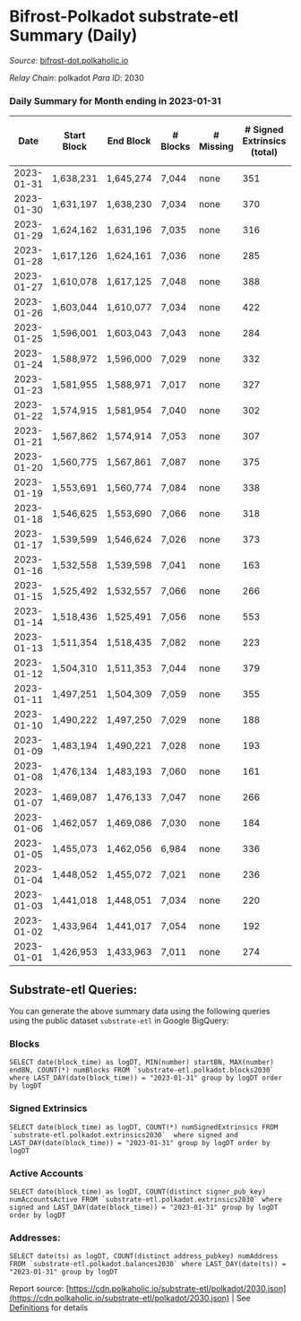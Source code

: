 # Bifrost-Polkadot substrate-etl Summary (Daily)

_Source_: [bifrost-dot.polkaholic.io](https://bifrost-dot.polkaholic.io)

*Relay Chain*: polkadot
*Para ID*: 2030



### Daily Summary for Month ending in 2023-01-31


| Date | Start Block | End Block | # Blocks | # Missing | # Signed Extrinsics (total) | # Active Accounts | # Addresses with Balances | # Events | # Transfers | # XCM Transfers In | # XCM Transfers Out |
| ---- | ----------- | --------- | -------- | --------- | --------------------------- | ----------------- | ------------------------- | -------- | ----------- | ------------------ | ------------------- |
| 2023-01-31 | 1,638,231 | 1,645,274 | 7,044 | none  | 351 | 97 | 3,575 | 17,246 | 257 ($21,739.38) | 36 ($15,152.81) | 19 ($2,256.74) |
| 2023-01-30 | 1,631,197 | 1,638,230 | 7,034 | none  | 370 | 91 | 3,566 | 17,348 | 265 ($25,340.53) | 30 ($11,784.02) | 27 ($4,050.80) |
| 2023-01-29 | 1,624,162 | 1,631,196 | 7,035 | none  | 316 | 89 | 3,562 | 16,891 | 233 ($12,841.11) | 44 ($18,627.84) | 23 ($592.64) |
| 2023-01-28 | 1,617,126 | 1,624,161 | 7,036 | none  | 285 | 75 | 3,558 | 16,680 | 255 ($27,086.91) | 26 ($25,788.78) | 17 ($472.88) |
| 2023-01-27 | 1,610,078 | 1,617,125 | 7,048 | none  | 388 | 104 | 3,554 | 17,591 | 317 ($18,599.18) | 48 ($14,983.91) | 23 ($279.11) |
| 2023-01-26 | 1,603,044 | 1,610,077 | 7,034 | none  | 422 | 113 | 3,543 | 17,843 | 394 ($145.90) | 45 ($18,238.40) | 36 ($1,436.51) |
| 2023-01-25 | 1,596,001 | 1,603,043 | 7,043 | none  | 284 | 71 | 3,530 | 16,708 | 223 ($3,559.68) | 32 ($4,655.98) | 12 ($12,695.83) |
| 2023-01-24 | 1,588,972 | 1,596,000 | 7,029 | none  | 332 | 98 | 3,522 | 17,229 | 335 ($21,654.74) | 45 ($20,849.61) | 21 ($105,301.03) |
| 2023-01-23 | 1,581,955 | 1,588,971 | 7,017 | none  | 327 | 91 | 3,518 | 16,989 | 264 ($6,810.86) | 44 ($25,103.83) | 16 ($2,373.65) |
| 2023-01-22 | 1,574,915 | 1,581,954 | 7,040 | none  | 302 | 72 | 3,508 | 16,855 | 214  | 29 ($5,449.96) | 15 ($7,873.45) |
| 2023-01-21 | 1,567,862 | 1,574,914 | 7,053 | none  | 307 | 62 | 3,501 | 16,959 | 273 ($481.15) | 34 ($42,887.52) | 25 ($633.81) |
| 2023-01-20 | 1,560,775 | 1,567,861 | 7,087 | none  | 375 | 91 | 3,492 | 17,537 | 284 ($4.01) | 39 ($27,587.02) | 25 ($808.88) |
| 2023-01-19 | 1,553,691 | 1,560,774 | 7,084 | none  | 338 | 88 | 3,486 | 17,244 | 249 ($1,181.85) | 56 ($9,926.93) | 14 ($574.08) |
| 2023-01-18 | 1,546,625 | 1,553,690 | 7,066 | none  | 318 | 86 | 3,482 | 17,013 | 310 ($240.49) | 60 ($28,362.22) | 24 ($5,029.84) |
| 2023-01-17 | 1,539,599 | 1,546,624 | 7,026 | none  | 373 | 119 | 3,470 | 17,276 | 364  | 75 ($11,380.84) | 28 ($986.54) |
| 2023-01-16 | 1,532,558 | 1,539,598 | 7,041 | none  | 163 | 49 | 3,460 | 15,588 | 152  | 23 ($3,711.52) | 28 ($318.04) |
| 2023-01-15 | 1,525,492 | 1,532,557 | 7,066 | none  | 266 | 81 | 3,454 | 16,510 | 199 ($0.002) | 15 ($1,168.52) | 7 ($16,528.00) |
| 2023-01-14 | 1,518,436 | 1,525,491 | 7,056 | none  | 553 | 52 | 3,465 | 18,130 | 291  | 14 ($11,655.45) | 10 ($15,708.75) |
| 2023-01-13 | 1,511,354 | 1,518,435 | 7,082 | none  | 223 | 55 | 3,465 | 16,258 | 125 ($99.49) | 37 ($19,596.55) | 21 ($11.61) |
| 2023-01-12 | 1,504,310 | 1,511,353 | 7,044 | none  | 379 | 49 | 3,459 | 17,052 | 93  | 17 ($3,395.97) | 11 ($127.97) |
| 2023-01-11 | 1,497,251 | 1,504,309 | 7,059 | none  | 355 | 46 | 3,458 | 16,309 | 92  | 10 ($9,326.60) | 11 ($2,524.96) |
| 2023-01-10 | 1,490,222 | 1,497,250 | 7,029 | none  | 188 | 61 | 3,453 | 15,768 | 229  | 30 ($12,447.12) | 29 ($418.94) |
| 2023-01-09 | 1,483,194 | 1,490,221 | 7,028 | none  | 193 | 71 | 3,444 | 15,799 | 184 ($65.09) | 23 ($7,208.43) | 18 ($2,853.18) |
| 2023-01-08 | 1,476,134 | 1,483,193 | 7,060 | none  | 161 | 46 | 3,441 | 15,503 | 89  | 11 ($2,196.97) | 4 ($702.03) |
| 2023-01-07 | 1,469,087 | 1,476,133 | 7,047 | none  | 266 | 47 | 3,439 | 16,594 | 113  | 15 ($1,402.70) | 5 ($2,398.26) |
| 2023-01-06 | 1,462,057 | 1,469,086 | 7,030 | none  | 184 | 76 | 3,434 | 15,762 | 207  | 20 ($5,246.20) | 6 ($4,602.85) |
| 2023-01-05 | 1,455,073 | 1,462,056 | 6,984 | none  | 336 | 61 | 3,428 | 17,070 | 326  | 28 ($38,866.14) | 8 ($25,789.75) |
| 2023-01-04 | 1,448,052 | 1,455,072 | 7,021 | none  | 236 | 52 | 3,424 | 16,327 | 184  | 26 ($21,259.69) | 9 ($5,518.60) |
| 2023-01-03 | 1,441,018 | 1,448,051 | 7,034 | none  | 220 | 50 | 3,419 | 16,077 | 145  | 19 ($507.19) | 1 ($142.66) |
| 2023-01-02 | 1,433,964 | 1,441,017 | 7,054 | none  | 192 | 54 | 3,418 | 15,936 | 165  | 19 ($4,844.16) | 3 ($329.96) |
| 2023-01-01 | 1,426,953 | 1,433,963 | 7,011 | none  | 274 | 62 | 3,415 | 16,510 | 237  | 22 ($3,845.46) | 6 ($990.03) |

## Substrate-etl Queries:
You can generate the above summary data using the following queries using the public dataset `substrate-etl` in Google BigQuery:


### Blocks
```
SELECT date(block_time) as logDT, MIN(number) startBN, MAX(number) endBN, COUNT(*) numBlocks FROM `substrate-etl.polkadot.blocks2030`  where LAST_DAY(date(block_time)) = "2023-01-31" group by logDT order by logDT
```


### Signed Extrinsics
```
SELECT date(block_time) as logDT, COUNT(*) numSignedExtrinsics FROM `substrate-etl.polkadot.extrinsics2030`  where signed and LAST_DAY(date(block_time)) = "2023-01-31" group by logDT order by logDT
```


### Active Accounts
```
SELECT date(block_time) as logDT, COUNT(distinct signer_pub_key) numAccountsActive FROM `substrate-etl.polkadot.extrinsics2030` where signed and LAST_DAY(date(block_time)) = "2023-01-31" group by logDT order by logDT
```


### Addresses:
```
SELECT date(ts) as logDT, COUNT(distinct address_pubkey) numAddress FROM `substrate-etl.polkadot.balances2030` where LAST_DAY(date(ts)) = "2023-01-31" group by logDT
```



Report source: [https://cdn.polkaholic.io/substrate-etl/polkadot/2030.json](https://cdn.polkaholic.io/substrate-etl/polkadot/2030.json) | See [Definitions](/DEFINITIONS.md) for details
